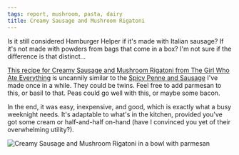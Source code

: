 ```yaml
---
tags: report, mushroom, pasta, dairy
title: Creamy Sausage and Mushroom Rigatoni
---
```


Is it still considered Hamburger Helper if it's made with Italian
sausage? If it's not made with powders from bags that come in a box?
I'm not sure if the difference is that distinct...

[This recipe for Creamy Sausage and Mushroom Rigatoni from The Girl Who
Ate
Everything](http://www.the-girl-who-ate-everything.com/2015/07/creamy-sausage-and-mushroom-rigatoni.html)
is uncannily similar to the [Spicy Penne and
Sausage](/blog/2015/03/01/spicy-penne-and-sausage/)
I've made once in a while.  They could be twins. Feel free to add
parmesan to this, or basil to that. Peas could go well with this, or
maybe some bacon.

In the end, it was easy, inexpensive, and good, which is exactly what
a busy weeknight needs. It's adaptable to what's in the kitchen,
provided you've got some cream or half-and-half on-hand (have
I convinced you yet of their overwhelming utility?).

![Creamy Sausage and Mushroom Rigatoni in a bowl with
parmesan](glamour.jpg)
